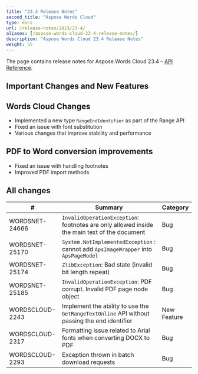 ```yaml
---
title: "23.4 Release Notes"
second_title: "Aspose Words Cloud"
type: docs
url: /release-notes/2023/23-4/
aliases: [/aspose-words-cloud-23-4-release-notes/]
description: "Aspose Words Cloud 23.4 Release Notes"
weight: 55
---
```


The page contains release notes for Aspose.Words Cloud 23.4 – [API Reference](https://apireference.aspose.cloud/words/).

## Important Changes and New Features

## Words Cloud Changes

- Implemented a new type `RangeEndIdentifier` as part of the Range API
- Fixed an issue with font substitution
- Various changes that improve stability and performance

## PDF to Word conversion improvements

- Fixed an issue with handling footnotes
- Improved PDF import methods


## All changes

| #                | Summary                                                                                       | Category    |
|------------------|-----------------------------------------------------------------------------------------------|-------------|
| WORDSNET-24666   | `InvalidOperationException`: footnotes are only allowed inside the main text of the document  | Bug         |
| WORDSNET-25170   | `System.NotImplementedException` : cannot add `ApsImageWrapper` into `ApsPageModel`           | Bug         |
| WORDSNET-25174   | `ZlibException`: Bad state (invalid bit length repeat)                                        | Bug         |
| WORDSNET-25185   | `InvalidOperationException`: PDF corrupt. Invalid PDF page node object                        | Bug         |
| WORDSCLOUD-2243  | Implement the ability to use the `GetRangeTextOnline` API without passing the end identifier  | New Feature |
| WORDSCLOUD-2317  | Formatting issue related to Arial fonts when converting DOCX to PDF                           | Bug         |
| WORDSCLOUD-2293  | Exception thrown in batch download requests                                                   | Bug         |
